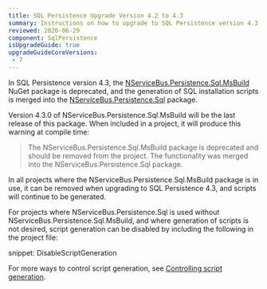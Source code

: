 ```yaml
---
title: SQL Persistence Upgrade Version 4.2 to 4.3
summary: Instructions on how to upgrade to SQL Persistence version 4.3
reviewed: 2020-06-29
component: SqlPersistence
isUpgradeGuide: true
upgradeGuideCoreVersions:
 - 7
---
```


In SQL Persistence version 4.3, the [NServiceBus.Persistence.Sql.MsBuild](https://www.nuget.org/packages/NServiceBus.Persistence.Sql.MsBuild) NuGet package is deprecated, and the generation of SQL installation scripts is merged into the [NServiceBus.Persistence.Sql](https://www.nuget.org/packages/NServiceBus.Persistence.Sql) package.

Version 4.3.0 of NServiceBus.Persistence.Sql.MsBuild will be the last release of this package. When included in a project, it will produce this warning at compile time:

> The NServiceBus.Persistence.Sql.MsBuild package is deprecated and should be removed from the project. The functionality was merged into the NServiceBus.Persistence.Sql package.

In all projects where the NServiceBus.Persistence.Sql.MsBuild package is in use, it can be removed when upgrading to SQL Persistence 4.3, and scripts will continue to be generated.

For projects where NServiceBus.Persistence.Sql is used without NServiceBus.Persistence.Sql.MsBuild, and where generation of scripts is not desired, script generation can be disabled by including the following in the project file:

snippet: DisableScriptGeneration

For more ways to control script generation, see [Controlling script generation](/persistence/sql/controlling-script-generation.md).
